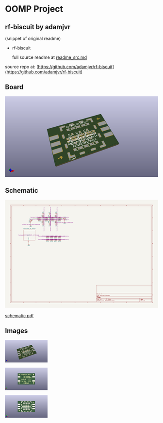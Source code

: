 # OOMP Project  
## rf-biscuit  by adamjvr  
  
(snippet of original readme)  
  
- rf-biscuit  
  
  full source readme at [readme_src.md](readme_src.md)  
  
source repo at: [https://github.com/adamjvr/rf-biscuit](https://github.com/adamjvr/rf-biscuit)  
## Board  
  
[![working_3d.png](working_3d_600.png)](working_3d.png)  
## Schematic  
  
[![working_schematic.png](working_schematic_600.png)](working_schematic.png)  
  
[schematic pdf](working_schematic.pdf)  
## Images  
  
[![working_3d.png](working_3d_140.png)](working_3d.png)  
  
[![working_3d_back.png](working_3d_back_140.png)](working_3d_back.png)  
  
[![working_3d_front.png](working_3d_front_140.png)](working_3d_front.png)  
